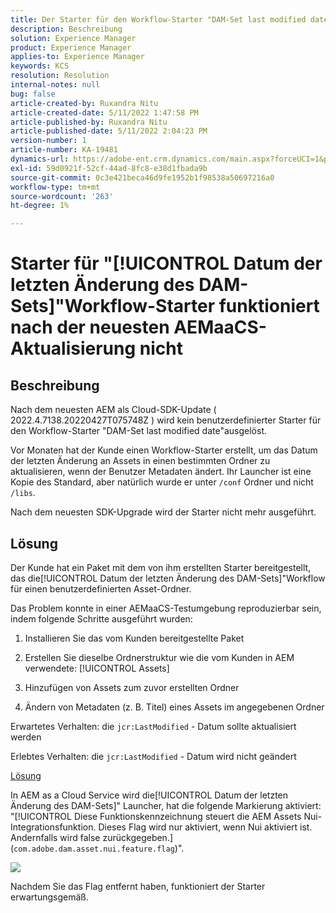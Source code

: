 ```yaml
---
title: Der Starter für den Workflow-Starter "DAM-Set last modified date"funktioniert nach der neuesten AEMaaCS-Aktualisierung nicht
description: Beschreibung
solution: Experience Manager
product: Experience Manager
applies-to: Experience Manager
keywords: KCS
resolution: Resolution
internal-notes: null
bug: false
article-created-by: Ruxandra Nitu
article-created-date: 5/11/2022 1:47:58 PM
article-published-by: Ruxandra Nitu
article-published-date: 5/11/2022 2:04:23 PM
version-number: 1
article-number: KA-19481
dynamics-url: https://adobe-ent.crm.dynamics.com/main.aspx?forceUCI=1&pagetype=entityrecord&etn=knowledgearticle&id=b0baf6f2-30d1-ec11-a7b5-00224809ccc2
exl-id: 59d0921f-52cf-44ad-8fc8-e38d1fbada9b
source-git-commit: 0c3e421beca46d9fe1952b1f98538a50697216a0
workflow-type: tm+mt
source-wordcount: '263'
ht-degree: 1%

---
```


# Starter für &quot;[!UICONTROL Datum der letzten Änderung des DAM-Sets]&quot;Workflow-Starter funktioniert nach der neuesten AEMaaCS-Aktualisierung nicht

## Beschreibung


Nach dem neuesten AEM als Cloud-SDK-Update ( 2022.4.7138.20220427T075748Z ) wird kein benutzerdefinierter Starter für den Workflow-Starter &quot;DAM-Set last modified date&quot;ausgelöst.

Vor Monaten hat der Kunde einen Workflow-Starter erstellt, um das Datum der letzten Änderung an Assets in einen bestimmten Ordner zu aktualisieren, wenn der Benutzer Metadaten ändert.
Ihr Launcher ist eine Kopie des Standard, aber natürlich wurde er unter `/conf` Ordner und nicht `/libs`.

Nach dem neuesten SDK-Upgrade wird der Starter nicht mehr ausgeführt.


## Lösung


Der Kunde hat ein Paket mit dem von ihm erstellten Starter bereitgestellt, das die[!UICONTROL Datum der letzten Änderung des DAM-Sets]&quot;Workflow für einen benutzerdefinierten Asset-Ordner.

Das Problem konnte in einer AEMaaCS-Testumgebung reproduzierbar sein, indem folgende Schritte ausgeführt wurden:

1. Installieren Sie das vom Kunden bereitgestellte Paket

2. Erstellen Sie dieselbe Ordnerstruktur wie die vom Kunden in AEM verwendete: [!UICONTROL Assets]

3. Hinzufügen von Assets zum zuvor erstellten Ordner

4. Ändern von Metadaten (z. B. Titel) eines Assets im angegebenen Ordner

Erwartetes Verhalten: die `jcr:LastModified` - Datum sollte aktualisiert werden

Erlebtes Verhalten: die `jcr:LastModified` - Datum wird nicht geändert



<u>Lösung</u>

In AEM as a Cloud Service wird die[!UICONTROL Datum der letzten Änderung des DAM-Sets]&quot; Launcher, hat die folgende Markierung aktiviert: &quot;[!UICONTROL Diese Funktionskennzeichnung steuert die AEM Assets Nui-Integrationsfunktion. Dieses Flag wird nur aktiviert, wenn Nui aktiviert ist. Andernfalls wird false zurückgegeben.] (`com.adobe.dam.asset.nui.feature.flag`)&quot;.

![](assets/f0aaf60a-33d1-ec11-a7b5-00224809ccc2.png)

Nachdem Sie das Flag entfernt haben, funktioniert der Starter erwartungsgemäß.
